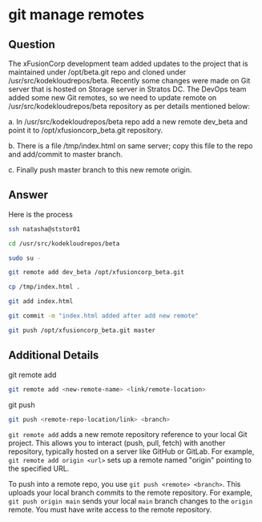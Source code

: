 # git manage remotes

## Question

The xFusionCorp development team added updates to the project that is maintained under /opt/beta.git repo and cloned under /usr/src/kodekloudrepos/beta. Recently some changes were made on Git server that is hosted on Storage server in Stratos DC. The DevOps team added some new Git remotes, so we need to update remote on /usr/src/kodekloudrepos/beta repository as per details mentioned below:

a. In /usr/src/kodekloudrepos/beta repo add a new remote dev_beta and point it to /opt/xfusioncorp_beta.git repository.

b. There is a file /tmp/index.html on same server; copy this file to the repo and add/commit to master branch.

c. Finally push master branch to this new remote origin.

## Answer

Here is the process
```bash
ssh natasha@ststor01

cd /usr/src/kodekloudrepos/beta

sudo su -

git remote add dev_beta /opt/xfusioncorp_beta.git

cp /tmp/index.html .

git add index.html

git commit -m "index.html added after add new remote"

git push /opt/xfusioncorp_beta.git master
```

## Additional Details

git remote add
```bash
git remote add <new-remote-name> <link/remote-location>
```

git push
```bash
git push <remote-repo-location/link> <branch>
```

`git remote add` adds a new remote repository reference to your local Git project. This allows you to interact (push, pull, fetch) with another repository, typically hosted on a server like GitHub or GitLab. For example, `git remote add origin <url>` sets up a remote named "origin" pointing to the specified URL.

To push into a remote repo, you use `git push <remote> <branch>`. This uploads your local branch commits to the remote repository. For example, `git push origin main` sends your local `main` branch changes to the `origin` remote. You must have write access to the remote repository.
